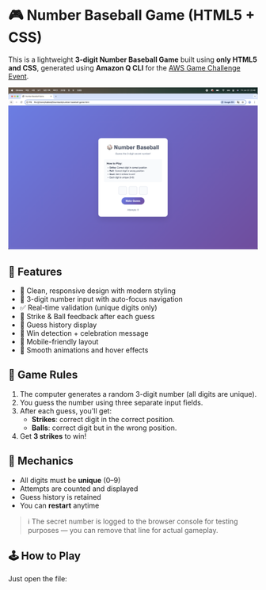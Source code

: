 # 🎮 Number Baseball Game (HTML5 + CSS)

This is a lightweight **3-digit Number Baseball Game** built using **only HTML5 and CSS**, generated using **Amazon Q CLI** for the [AWS Game Challenge Event](https://community.aws/content/2xIoduO0xhkhUApQpVUIqBFGmAc/build-games-with-amazon-q-cli-and-score-a-t-shirt).

![Screenshot](screenshots/Screenshot-v1.png)

## 🚀 Features

- 🎨 Clean, responsive design with modern styling
- 🔢 3-digit number input with auto-focus navigation
- ✅ Real-time validation (unique digits only)
- 🧠 Strike & Ball feedback after each guess
- 🧾 Guess history display
- 🎉 Win detection + celebration message
- 📱 Mobile-friendly layout
- 💫 Smooth animations and hover effects

## 🎯 Game Rules

1. The computer generates a random 3-digit number (all digits are unique).
2. You guess the number using three separate input fields.
3. After each guess, you'll get:
   - **Strikes**: correct digit in the correct position.
   - **Balls**: correct digit but in the wrong position.
4. Get **3 strikes** to win!

## 🧩 Mechanics

- All digits must be **unique** (0–9)
- Attempts are counted and displayed
- Guess history is retained
- You can **restart** anytime

> ℹ️ The secret number is logged to the browser console for testing purposes — you can remove that line for actual gameplay.

## 🕹️ How to Play

Just open the file:
